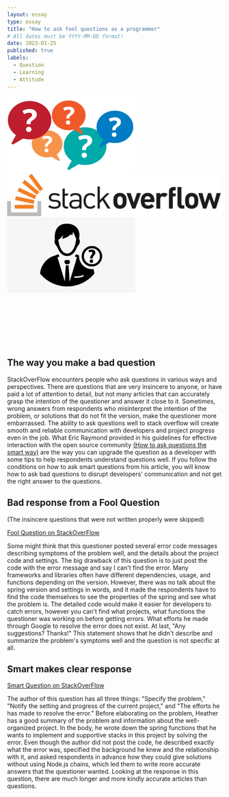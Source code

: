 ```yaml
---
layout: essay
type: essay
title: "How to ask fool questions as a programmer"
# All dates must be YYYY-MM-DD format!
date: 2023-01-25
published: true
labels:
  - Question
  - Learning
  - Attitude
---
```

<img width="300px" class="rounded float-start pe-4" src="../img/question1.png"><img width="500px" class="rounded float-start pe-4" src="../img/question3.png"><img width="300px" class="rounded float-start pe-4" src="../img/question2.png">   
<br/><br/><br/><br/><br/><br/><br/>

## The way you make a bad question   
StackOverFlow encounters people who ask questions in various ways and perspectives. There are questions that are very insincere to anyone, or have paid a lot of attention to detail, but not many articles that can accurately grasp the intention of the questioner and answer it close to it. Sometimes, wrong answers from respondents who misinterpret the intention of the problem, or solutions that do not fit the version, make the questioner more embarrassed. The ability to ask questions well to stack overflow will create smooth and reliable communication with developers and project progress even in the job.
What Eric Raymond provided in his guidelines for effective interaction with the open source community [(How to ask questions the smart way)](http://www.catb.org/esr/faqs/smart-questions.html) are the way you can upgrade the question as a developer with some tips to help respondents understand questions well. If you follow the conditions on how to ask smart questions from his article, you will know how to ask bad questions to disrupt developers' communication and not get the right answer to the questions.   <br/>


## Bad response from a Fool Question   
(The insincere questions that were not written properly were skipped)

[Fool Question on StackOverFlow](https://stackoverflow.com/questions/19860470/spring-error-org-springframework-beans-factory-beancreationexception)

Some might think that this questioner posted several error code messages describing symptoms of the problem well, and the details about the project code and settings.
The big drawback of this question is to just post the code with the error message and say I can't find the error. Many frameworks and libraries often have different dependencies, usage, and functions depending on the version. However, there was no talk about the spring version and settings in words, and it made the respondents have to find the code themselves to see the properties of the spring and see what the problem is. The detailed code would make it easier for developers to catch errors, however you can't find what projects, what functions the questioner was working on before getting errors. What efforts he made through Google to resolve the error does not exist. At last, "Any suggestions? Thanks!" This statement shows that he didn't describe and summarize the problem's symptoms well and the question is not specific at all.   <br/>

## Smart makes clear response

[Smart Question on StackOverFlow](https://stackoverflow.com/questions/28902374/spring-boot-rest-service-exception-handling)

The author of this question has all three things: "Specify the problem," "Notify the setting and progress of the current project," and "The efforts he has made to resolve the error."
Before elaborating on the problem, Heather has a good summary of the problem and information about the well-organized project. In the body, he wrote down the spring functions that he wants to implement and supportive stacks in this project by solving the error. Even though the author did not post the code, he described exactly what the error was, specified the background he knew and the relationship with it, and asked respondents in advance how they could give solutions without using Node.js chains, which led them to write more accurate answers that the questioner wanted. Looking at the response in this question, there are much longer and more kindly accurate articles than questions.
